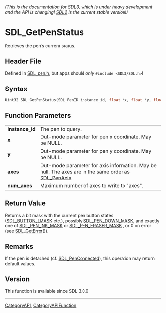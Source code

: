 ###### (This is the documentation for SDL3, which is under heavy development and the API is changing! [SDL2](https://wiki.libsdl.org/SDL2/) is the current stable version!)
# SDL_GetPenStatus

Retrieves the pen's current status.

## Header File

Defined in [SDL_pen.h](https://github.com/libsdl-org/SDL/blob/main/include/SDL3/SDL_pen.h), but apps should _only_ `#include <SDL3/SDL.h>`!

## Syntax

```c
Uint32 SDL_GetPenStatus(SDL_PenID instance_id, float *x, float *y, float *axes, size_t num_axes);

```

## Function Parameters

|                     |                                                                                                                     |
| ------------------- | ------------------------------------------------------------------------------------------------------------------- |
| **instance_id**     | The pen to query.                                                                                                   |
| **x**               | Out-mode parameter for pen x coordinate. May be NULL.                                                               |
| **y**               | Out-mode parameter for pen y coordinate. May be NULL.                                                               |
| **axes**            | Out-mode parameter for axis information. May be null. The axes are in the same order as [SDL_PenAxis](SDL_PenAxis). |
| **num_axes**        | Maximum number of axes to write to "axes".                                                                          |

## Return Value

Returns a bit mask with the current pen button states
([SDL_BUTTON_LMASK](SDL_BUTTON_LMASK) etc.), possibly
[SDL_PEN_DOWN_MASK](SDL_PEN_DOWN_MASK), and exactly one of
[SDL_PEN_INK_MASK](SDL_PEN_INK_MASK) or
[SDL_PEN_ERASER_MASK](SDL_PEN_ERASER_MASK) , or 0 on error (see
[SDL_GetError](SDL_GetError)()).

## Remarks

If the pen is detached (cf. [SDL_PenConnected](SDL_PenConnected)), this
operation may return default values.

## Version

This function is available since SDL 3.0.0

----
[CategoryAPI](CategoryAPI), [CategoryAPIFunction](CategoryAPIFunction)

